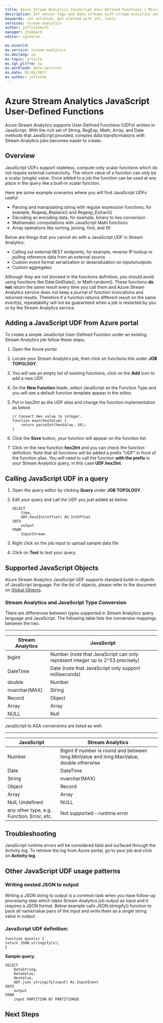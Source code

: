 ```yaml
---
title: Azure Stream Analytics JavaScript User-Defined Functions | Microsoft Docs
description: IoT sensor tags and data streams with stream analytics and real-time data processing
keywords: iot solution, get started with iot, tools
services: stream-analytics
author: jeffstokes72
manager: jhubbard
editor: cgronlun

ms.assetid: 
ms.service: stream-analytics
ms.devlang: na
ms.topic: article
ms.tgt_pltfrm: na
ms.workload: data-services
ms.date: 02/01/2017
ms.author: jeffstok
---
```


# Azure Stream Analytics JavaScript User-Defined Functions
Azure Stream Analytics supports User-Defined Functions (UDFs) written in JavaScript. With the rich set of String, RegExp, Math, Array, and Date methods that JavaScript provided, complex data transformations with Stream Analytics jobs becomes easier to create.

## Overview
JavaScript UDFs support stateless, compute-only scalar functions which do not require external connectivity. The return value of a function can only be a scalar (single) value. Once added to a job the function can be used at any place in the query like a built-in scalar function.

Here are some example scenarios where you will find JavaScript UDFs useful:
* Parsing and manipulating string with regular expression functions, for example, Regexp_Replace() and Regexp_Extract()
* Decoding an encoding data, for example, binary to hex conversion
* Mathematic computations with JavaScript Math functions
* Array operations like sorting, joining, find, and fill

Below are things that you cannot do with a JavaScript UDF in Stream Analytics:
* Calling out external REST endpoints, for example, reverse IP lookup or pulling reference data from an external source
* Custom event format serialization or deserialization on inputs/outputs
* Custom aggregates

Although they are not blocked in the functions definition, you should avoid using functions like Date.GetDate(), or Math.random(). These functions **do not** return the same result every time you call them and Azure Stream Analytics service does not keep a journal of function invocations and returned results. Therefore if a function returns different result on the same event(s), repeatability will not be guaranteed when a job is restarted by you or by the Stream Analytics service.

## Adding a JavaScript UDF from Azure portal
To create a simple JavaScript User-Defined Function under an existing Stream Analytics job follow these steps.

1.	Open the Azure portal.

2.	Locate your Stream Analytics job, then click on functions link under **JOB TOPOLOGY**.
 
3.	You will see an empty list of existing functions, click on the **Add** icon to add a new UDF.

4.	On the **New Function** blade, select JavaScript as the Function Type and you will see a default function template appear in the editor.
 
5.	Put in _hex2Int_ as the UDF alias and change the function implementation as below

    ```
    // Convert Hex value to integer.
    function main(hexValue) {
        return parseInt(hexValue, 16);
    }
    ```

6.	Click the **Save** button, your function will appear on the function list. 

7.	Click on the new function **hex2Int** and you can check the function definition. Note that all functions will be added a prefix “UDF” in front of the function alias. You will need to call the function **with the prefix** in your Stream Analytics query, in this case **UDF.hex2Int**.
 
## Calling JavaScript UDF in a query

1. Open the query editor by clicking **Query** under **JOB TOPOLOGY**. 

2.	Edit your query and call the UDF you just added as below:

    ```
    SELECT 
        time,
        UDF.hex2Int(offset) AS IntOffset
    INTO
        output
    FROM
        InputStream
    ```

3.	Right click on the job input to upload sample data file 
 
4.	Click on **Test** to test your query.


## Supported JavaScript Objects
Azure Stream Analytics JavaScript UDF supports standard build-in objects of JavaScript language. For the list of objects, please refer to the document on [Global Objects](https://developer.mozilla.org/docs/Web/JavaScript/Reference/Global_Objects).

### Stream Analytics and JavaScript Type Conversion

There are differences between types supported in Stream Analytics query language and JavaScript. The following table lists the conversion mappings between the two.


---
Stream Analytics | JavaScript
--- | ---
bigint | Number (note that JavaScript can only represent integer up to 2^53 precisely)
DateTime | Date (note that JavaScript only support milliseconds) 
double | Number
nvarchar(MAX) | String
Record | Object
Array | Array
NULL | Null


JavaScript to ASA conversions are listed as well.

---
JavaScript | Stream Analytics
--- | ---
Number | Bigint if number is round and between long.MinValue and long.MaxValue, double otherwise
Date | DateTime
String | nvarchar(MAX)
Object | Record
Array | Array
Null, Undefined | NULL
any other type, e.g. Function, Error, etc. | Not supported – runtime error

## Troubleshooting
JavaScript runtime errors will be considered fatal and surfaced through the Activity log. To retrieve the log from Azure portal, go to your job and click on **Activity log**.
 

## Other JavaScript UDF usage patterns

### Writing nested JSON to output
Writing a JSON string to output is a common task when you have follow-up processing step which takes Stream Analytics job output as input and it requires a JSON format. Below example calls JSON.stringify() function to pack all name/value pairs of the input and write them as a single string value in output. 

### JavaScript UDF definition:

```
function main(x) {
return JSON.stringify(x);
}
```

**Sample query:**
```
SELECT 
    DataString,
    DataValue,
    HexValue,
    UDF.json_stringify(input) As InputEvent
INTO
    output
FROM
    input PARTITION BY PARTITIONID
```

## Next Steps
